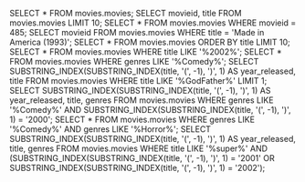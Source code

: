 SELECT * FROM movies.movies;
SELECT movieid, title FROM movies.movies LIMIT 10;
SELECT * FROM movies.movies WHERE movieid = 485;
SELECT movieid FROM movies.movies WHERE title = 'Made in America (1993)';
SELECT * FROM movies.movies ORDER BY title LIMIT 10;
SELECT * FROM movies.movies WHERE title LIKE '%2002%';
SELECT * FROM movies.movies WHERE genres LIKE '%Comedy%';
SELECT SUBSTRING_INDEX(SUBSTRING_INDEX(title, '(', -1), ')', 1) AS year_released, title FROM movies.movies WHERE title LIKE '%GodFather%' LIMIT 1;
SELECT SUBSTRING_INDEX(SUBSTRING_INDEX(title, '(', -1), ')', 1) AS year_released, title, genres FROM movies.movies WHERE genres LIKE '%Comedy%' AND SUBSTRING_INDEX(SUBSTRING_INDEX(title, '(', -1), ')', 1) = '2000';
SELECT * FROM movies.movies WHERE genres LIKE '%Comedy%' AND genres LIKE '%Horror%';
SELECT SUBSTRING_INDEX(SUBSTRING_INDEX(title, '(', -1), ')', 1) AS year_released, title, genres FROM movies.movies WHERE title LIKE '%super%' AND (SUBSTRING_INDEX(SUBSTRING_INDEX(title, '(', -1), ')', 1) = '2001' OR SUBSTRING_INDEX(SUBSTRING_INDEX(title, '(', -1), ')', 1) = '2002');